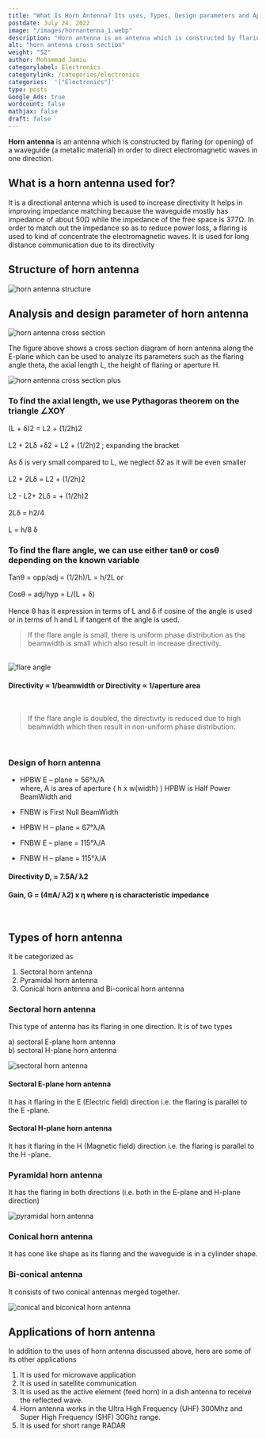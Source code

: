 ```yaml
---
title: "What Is Horn Antenna? Its uses, Types, Design parameters and Applications."
postdate: July 24, 2022
image: "/images/hornantenna_1.webp"
description: "Horn antenna is an antenna which is constructed by flaring (or opening) of a waveguide (a metallic material) in order to direct electromagnetic waves in one direction. it is used to increase directivity and for long distance communication"
alt: "horn antenna cross section"
weight: "52"
author: Mohammad Jamiu
categorylabel: Electronics
categorylink: /categories/electronics
categories:  '["Electronics"]'
type: posts
Google_Ads: true
wordcount: false
mathjax: false
draft: false
---
```


**Horn antenna** is an antenna which is constructed by flaring (or opening) of a waveguide (a metallic material) in order to direct electromagnetic waves in one direction.

## What is a horn antenna used for?

It is a directional antenna which is used to increase directivity
It helps in improving impedance matching because the waveguide mostly has impedance of about 50Ω while the impedance of the free space is 377Ω. In order to match out the impedance so as to reduce power loss, a flaring is used to kind of concentrate the electromagnetic waves.
It is used for long distance communication due to its directivity

## Structure of horn antenna

<img loading="lazy" src="/images/hornantenna_5.webp" alt="horn antenna structure">

## Analysis and design parameter of horn antenna

<img loading="lazy" src="/images/hornantenna_1.webp" alt="horn antenna cross section">

The figure above shows a cross section diagram of horn antenna along the E-plane which can be used to analyze its parameters such as the flaring angle theta, the axial length L, the height of flaring or aperture H.

<img loading="lazy" src="/images/hornantenna.webp" alt="horn antenna cross section plus">

### To find the axial length, we use Pythagoras theorem on the triangle ∠XOY

(L + δ)2 = L2 + (1/2h)2 </br> </br>
L2 + 2Lδ +δ2 = L2 + (1/2h)2 ; expanding the bracket </br> </br>
As δ is very small compared to L, we neglect δ2 as it will be even smaller </br> </br>
L2 + 2Lδ = L2 + (1/2h)2 </br> </br>
L2 - L2+ 2Lδ = + (1/2h)2 </br> </br>
2Lδ = h2/4 </br> </br>
L = h/8 δ

### To find the flare angle, we can use either tanθ or cosθ depending on the known variable

Tanθ = opp/adj = (1/2h)/L = h/2L or </br> </br>
Cosθ = adj/hyp = L/(L + δ) </br> </br>
Hence θ has it expression in terms of L and δ if cosine of the angle is used or in terms of h and L if tangent of the angle is used.

<blockquote class="blockquote">

<p class="quote-text">
If the flare angle is small, there is uniform phase distribution as the beamwidth is small which also result in increase directivity.
</p>
</blockquote>
<br>

<img loading="lazy" src="/images/hornantenna7.webp" alt="flare angle ">

#### Directivity ∝ 1/beamwidth or Directivity ∝ 1/aperture area

</br>
<blockquote class="blockquote">

<p class="quote-text">
If the flare angle is doubled, the directivity is reduced due to high beamwidth which then result in non-uniform phase distribution.
</p>
</blockquote>
<br>

### Design of horn antenna

- HPBW E – plane = 56°λ/A  
   where, A is area of aperture ( h x w(width) )
  HPBW is Half Power BeamWidth and

- FNBW is First Null BeamWidth
- HPBW H – plane = 67°λ/A
- FNBW E – plane = 115°λ/A
- FNBW H – plane = 115°λ/A

#### Directivity D, = 7.5A/ λ2

#### Gain, G = (4πA/ λ2) x η where η is characteristic impedance

</br>

## Types of horn antenna

It be categorized as

1. Sectoral horn antenna
2. Pyramidal horn antenna
3. Conical horn antenna and Bi-conical horn antenna

### Sectoral horn antenna

This type of antenna has its flaring in one direction. It is of two types

a) sectoral E-plane horn antenna <br>
b) sectoral H-plane horn antenna

<img loading="lazy" src="/images/hornantenna_4.webp" alt="sectoral horn antenna ">

#### Sectoral E-plane horn antenna

It has it flaring in the E (Electric field) direction i.e. the flaring is parallel to the E -plane.

#### Sectoral H-plane horn antenna

It has it flaring in the H (Magnetic field) direction i.e. the flaring is parallel to the H -plane.

### Pyramidal horn antenna

It has the flaring in both directions (i.e. both in the E-plane and H-plane direction)

<img loading="lazy" src="/images/hornantenna_3.webp" alt="pyramidal horn antenna ">

### Conical horn antenna

It has cone like shape as its flaring and the waveguide is in a cylinder shape.

### Bi-conical antenna

It consists of two conical antennas merged together.

<img loading="lazy" src="/images/hornantenna_2.webp" alt="conical and biconical horn antenna ">

## Applications of horn antenna

In addition to the uses of horn antenna discussed above, here are some of its other applications

1. It is used for microwave application
1. It is used in satellite communication
1. It is used as the active element (feed horn) in a dish antenna to receive the reflected wave.
1. Horn antenna works in the Ultra High Frequency (UHF) 300Mhz and Super High Frequency (SHF) 30Ghz range.
1. It is used for short range RADAR
